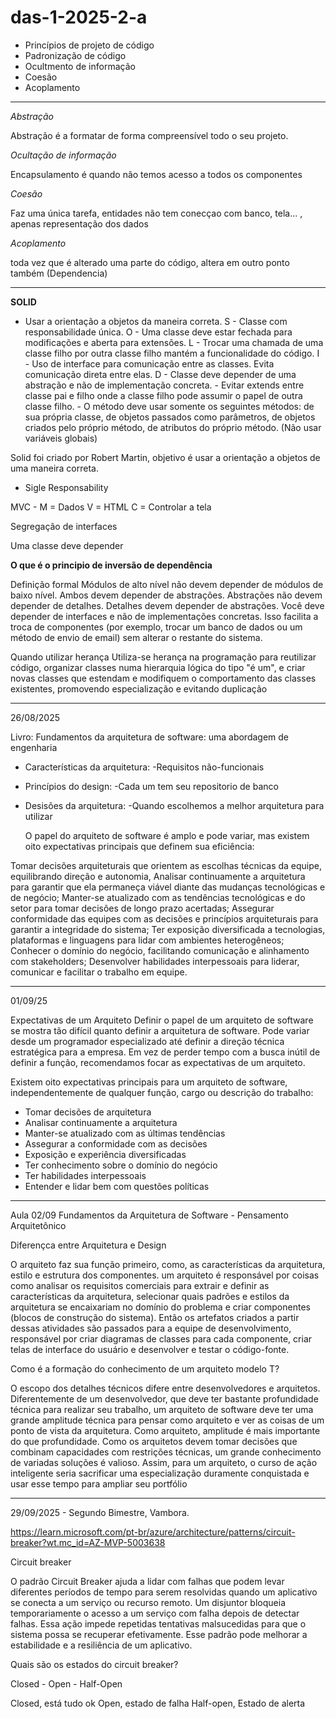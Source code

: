# das-1-2025-2-a

* Princípios de projeto de código
* Padronização de código 
* Ocultmento de informação
* Coesão
* Acoplamento
_________________________________________________________________________________________________________________

*Abstração*

  Abstração é a formatar de forma compreensível todo o seu projeto.

*Ocultação de informação*

  Encapsulamento é quando não temos acesso a todos os componentes

*Coesão*

  Faz uma única tarefa, entidades não tem conecçao com banco, tela... , apenas representação dos dados

*Acoplamento*

  toda vez que é alterado uma parte do código, altera em outro ponto também (Dependencia)

___________________________________________________________________________________________________________________

**SOLID**

- Usar a orientação a objetos da maneira correta.
  S - Classe com responsabilidade única.
  O - Uma classe deve estar fechada para modificações e aberta para extensões.
  L - Trocar uma chamada de uma classe filho por outra classe filho mantém a funcionalidade do código.
  I - Uso de interface para comunicação entre as classes. Evita comunicação direta entre elas.
  D - Classe deve depender de uma abstração e não de implementação concreta.
      - Evitar extends entre classe pai e filho onde a classe filho pode assumir o papel de outra classe filho.
      - O método deve usar somente os seguintes métodos: de sua própria classe, de objetos passados como parâmetros, de objetos criados pelo próprio método, de atributos do próprio método. (Não usar variáveis globais)

Solid foi criado por Robert Martin, objetivo é usar a orientação a objetos de uma maneira correta.

* Sigle Responsability

MVC - M = Dados
      V = HTML
      C = Controlar a tela

Segregação de interfaces

Uma classe deve depender 

**O que é o principio de  inversão de dependência**

  Definição formal
Módulos de alto nível não devem depender de módulos de baixo nível. Ambos devem depender de abstrações.
Abstrações não devem depender de detalhes. Detalhes devem depender de abstrações.
Você deve depender de interfaces e não de implementações concretas.
Isso facilita a troca de componentes (por exemplo, trocar um banco de dados ou um método de envio de email) sem alterar o restante do sistema.

  Quando utilizar herança
Utiliza-se herança na programação para reutilizar código, organizar classes numa hierarquia lógica do tipo "é um", e criar novas
classes que estendam e modifiquem o comportamento das classes existentes, promovendo especialização e evitando duplicação

___________________________________________________________________________________________________________________

26/08/2025

Livro: Fundamentos da arquitetura de software: uma abordagem de engenharia

* Características da arquitetura:
  -Requisitos não-funcionais

* Princípios do design:
  -Cada um tem seu repositorio de banco

* Desisões da arquitetura:
  -Quando escolhemos a melhor arquitetura para utilizar

  O papel do arquiteto de software é amplo e pode variar, mas existem oito expectativas principais que definem sua eficiência:

Tomar decisões arquiteturais que orientem as escolhas técnicas da equipe, equilibrando direção e autonomia, Analisar
continuamente a arquitetura para garantir que ela permaneça viável diante das mudanças tecnológicas e de negócio;
Manter-se atualizado com as tendências tecnológicas e do setor para tomar decisões de longo prazo acertadas;
Assegurar conformidade das equipes com as decisões e princípios arquiteturais para garantir a integridade do sistema;
Ter exposição diversificada a tecnologias, plataformas e linguagens para lidar com ambientes heterogêneos;
Conhecer o domínio do negócio, facilitando comunicação e alinhamento com stakeholders;
Desenvolver habilidades interpessoais para liderar, comunicar e facilitar o trabalho em equipe.

___________________________________________________________________________________________________________________

01/09/25

Expectativas de um Arquiteto
Definir o papel de um arquiteto de software se mostra tão difícil quanto definir a arquitetura de software. Pode variar desde um programador especializado até definir a direção técnica estratégica para a empresa. Em vez de perder tempo com a busca inútil de definir a função, recomendamos focar as expectativas de um arquiteto.

Existem oito expectativas principais para um arquiteto de software, independentemente de qualquer função, cargo ou descrição do trabalho:

* Tomar decisões de arquitetura
* Analisar continuamente a arquitetura
* Manter-se atualizado com as últimas tendências
* Assegurar a conformidade com as decisões
* Exposição e experiência diversificadas
* Ter conhecimento sobre o domínio do negócio
* Ter habilidades interpessoais
* Entender e lidar bem com questões políticas

___________________________________________________________________________________________________________________

Aula 02/09
Fundamentos da Arquitetura de Software - Pensamento Arquitetônico

Diferençca entre Arquitetura e Design

O arquiteto faz sua função primeiro, como, as características da arquitetura, estilo e estrutura dos componentes. um arquiteto é responsável por coisas como analisar os requisitos comerciais para extrair e definir as características da arquitetura, selecionar quais padrões e estilos da arquitetura se encaixariam no domínio do problema e criar componentes (blocos de construção do sistema). Então os artefatos criados a partir dessas atividades são passados para a equipe de desenvolvimento, responsável por criar diagramas de classes para cada componente, criar telas de interface do usuário e desenvolver e testar o código-fonte.

Como é a formação do conhecimento de um arquiteto modelo T?

O escopo dos detalhes técnicos difere entre desenvolvedores e arquitetos. Diferentemente de um desenvolvedor, que deve ter bastante profundidade técnica para realizar seu trabalho, um arquiteto de software deve ter uma grande amplitude técnica para pensar como arquiteto e ver as coisas de um ponto de vista da arquitetura. Como arquiteto, amplitude é mais importante do que profundidade. Como os arquitetos devem tomar decisões que combinam capacidades com restrições técnicas, um grande conhecimento de variadas soluções é valioso. Assim, para um arquiteto, o curso de ação inteligente seria sacrificar uma especialização duramente conquistada e usar esse tempo para ampliar seu portfólio

___________________________________________________________________________________________________________________
  
29/09/2025 - Segundo Bimestre, Vambora.

https://learn.microsoft.com/pt-br/azure/architecture/patterns/circuit-breaker?wt.mc_id=AZ-MVP-5003638

Circuit breaker

O padrão Circuit Breaker ajuda a lidar com falhas que podem levar diferentes períodos de tempo para serem resolvidas quando um aplicativo se conecta a um serviço ou recurso remoto. Um disjuntor bloqueia temporariamente o acesso a um serviço com falha depois de detectar falhas. Essa ação impede repetidas tentativas malsucedidas para que o sistema possa se recuperar efetivamente. Esse padrão pode melhorar a estabilidade e a resiliência de um aplicativo.

Quais são os estados do circuit breaker?

Closed - Open - Half-Open

Closed, está tudo ok
Open, estado de falha
Half-open, Estado de alerta

 
